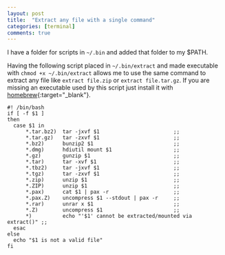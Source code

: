 ```yaml
---
layout: post
title:  "Extract any file with a single command"
categories: [terminal]
comments: true
---
```


I have a folder for scripts in `~/.bin` and added that folder to my $PATH.

Having the following script placed in `~/.bin/extract` and made executable with `chmod +x ~/.bin/extract` allows me to use the same command to extract any file like  `extract file.zip` or `extract file.tar.gz`. If you are missing an executable used by this script just install it with [homebrew](http://brew.sh/){:target="_blank"}.

~~~
#! /bin/bash
if [ -f $1 ]
then
  case $1 in
      *.tar.bz2)  tar -jxvf $1                        ;;
      *.tar.gz)   tar -zxvf $1                        ;;
      *.bz2)      bunzip2 $1                          ;;
      *.dmg)      hdiutil mount $1                    ;;
      *.gz)       gunzip $1                           ;;
      *.tar)      tar -xvf $1                         ;;
      *.tbz2)     tar -jxvf $1                        ;;
      *.tgz)      tar -zxvf $1                        ;;
      *.zip)      unzip $1                            ;;
      *.ZIP)      unzip $1                            ;;
      *.pax)      cat $1 | pax -r                     ;;
      *.pax.Z)    uncompress $1 --stdout | pax -r     ;;
      *.rar)      unrar x $1                          ;;
      *.Z)        uncompress $1                       ;;
      *)          echo "'$1' cannot be extracted/mounted via extract()" ;;
  esac
else
  echo "$1 is not a valid file"
fi
~~~
